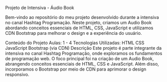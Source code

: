 Projeto de Intensiva - Áudio Book

Bem-vindo ao repositório do meu projeto desenvolvido durante a intensiva no canal Hashtag Programação. Neste projeto, criamos um Audio Book abordando conceitos essenciais de HTML, CSS, JavaScript e utilizamos CDN Bootstrap para melhorar o design e a experiência do usuário.

Conteúdo do Projeto
Aulas: 1 - 4
Tecnologias Utilizadas:
HTML
CSS
JavaScript
Bootstrap (via CDN)
Descrição
Este projeto é parte integrante da intensiva no canal Hashtag Programação, onde exploramos os fundamentos de programação web. O foco principal foi na criação de um Audio Book, abrangendo conceitos essenciais de HTML, CSS e JavaScript. Além disso, incorporamos o Bootstrap por meio de CDN para aprimorar o design responsivo.
